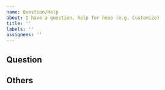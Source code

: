 ```yaml
---
name: Question/Help
about: I have a question, help for hexo (e.g. Customize)
title: ''
labels: ''
assignees: ''
---
```


## Question <!-- 您的问题 -->

<!-- Question description -->
<!-- 问题描述 -->


## Others <!-- 其它 -->

<!-- If you have other information. Please write here. -->
<!-- 如果您还有其他信息。请在这里写。 -->

